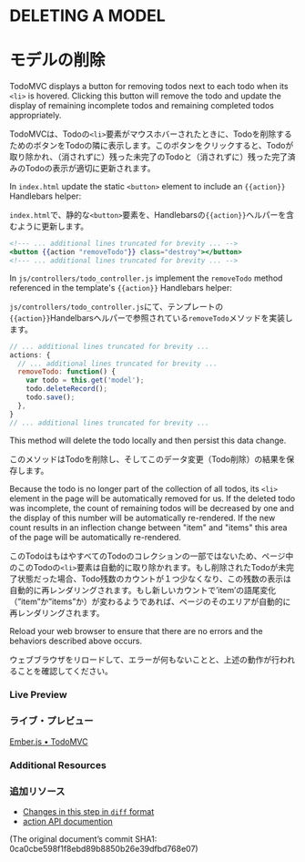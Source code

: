# DELETING A MODEL
# モデルの削除

TodoMVC displays a button for removing todos next to each todo when its `<li>` is hovered. Clicking this button will remove the todo and update the display of remaining incomplete todos and remaining completed todos appropriately.

TodoMVCは、Todoの`<li>`要素がマウスホバーされたときに、Todoを削除するためのボタンをTodoの隣に表示します。このボタンをクリックすると、Todoが取り除かれ、（消されずに）残った未完了のTodoと（消されずに）残った完了済みのTodoの表示が適切に更新されます。

In `index.html` update the static `<button>` element to include an `{{action}}` Handlebars helper:

`index.html`で、静的な`<button>`要素を、Handlebarsの`{{action}}`ヘルパーを含むように更新します。

```handlebars
<!--- ... additional lines truncated for brevity ... -->
<button {{action "removeTodo"}} class="destroy"></button>
<!--- ... additional lines truncated for brevity ... -->
```

In `js/controllers/todo_controller.js` implement the `removeTodo` method referenced in the template's `{{action}}` Handlebars helper:

`js/controllers/todo_controller.js`にて、テンプレートの`{{action}}`Handelbarsヘルパーで参照されている`removeTodo`メソッドを実装します。

```javascript
// ... additional lines truncated for brevity ...
actions: {
  // ... additional lines truncated for brevity ...
  removeTodo: function() {
    var todo = this.get('model');
    todo.deleteRecord();
    todo.save();
  },
}
// ... additional lines truncated for brevity ...
```

This method will delete the todo locally and then persist this data change.

このメソッドはTodoを削除し、そしてこのデータ変更（Todo削除）の結果を保存します。

Because the todo is no longer part of the collection of all todos, its `<li>` element in the page will be automatically removed for us. If the deleted todo was incomplete, the count of remaining todos will be decreased by one and the display of this number will be automatically re-rendered. If the new count results in an inflection change between "item" and "items" this area of the page will be automatically re-rendered.

このTodoはもはやすべてのTodoのコレクションの一部ではないため、ページ中のこのTodoの`<li>`要素は自動的に取り除かれます。もし削除されたTodoが未完了状態だった場合、Todo残数のカウントが１つ少なくなり、この残数の表示は自動的に再レンダリングされます。もし新しいカウントで’item’の語尾変化（”item”か”items”か）が変わるようであれば、ページのそのエリアが自動的に再レンダリングされます。

Reload your web browser to ensure that there are no errors and the behaviors described above occurs.

ウェブブラウザをリロードして、エラーが何もないことと、上述の動作が行われることを確認してください。

### Live Preview
### ライブ・プレビュー
<a class="jsbin-embed" href="http://jsbin.com/eREkanA/1/embed?live">Ember.js • TodoMVC</a><script src="http://static.jsbin.com/js/embed.js"></script>

### Additional Resources
### 追加リソース

  * [Changes in this step in `diff` format](https://github.com/emberjs/quickstart-code-sample/commit/14e1f129f76bae8f8ea6a73de1e24d810678a8fe)
  * [action API documention](/api/classes/Ember.Handlebars.helpers.html#method_action)

(The original document’s commit SHA1: 0ca0cbe598f1f8ebd89b8850b26e39dfbd768e07)
